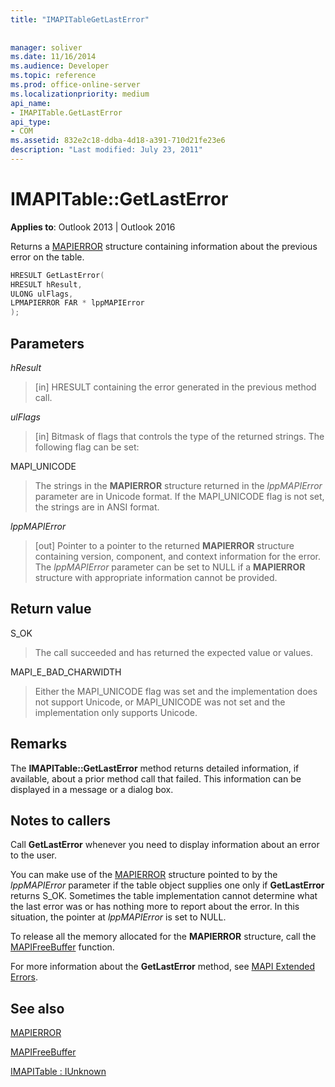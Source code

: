 ```yaml
---
title: "IMAPITableGetLastError"
 
 
manager: soliver
ms.date: 11/16/2014
ms.audience: Developer
ms.topic: reference
ms.prod: office-online-server
ms.localizationpriority: medium
api_name:
- IMAPITable.GetLastError
api_type:
- COM
ms.assetid: 832e2c18-ddba-4d18-a391-710d21fe23e6
description: "Last modified: July 23, 2011"
---
```


# IMAPITable::GetLastError

  
  
**Applies to**: Outlook 2013 | Outlook 2016 
  
Returns a [MAPIERROR](mapierror.md) structure containing information about the previous error on the table. 
  
```cpp
HRESULT GetLastError(
HRESULT hResult,
ULONG ulFlags,
LPMAPIERROR FAR * lppMAPIError
);
```

## Parameters

 _hResult_
  
> [in] HRESULT containing the error generated in the previous method call.
    
 _ulFlags_
  
> [in] Bitmask of flags that controls the type of the returned strings. The following flag can be set:
    
MAPI_UNICODE 
  
> The strings in the **MAPIERROR** structure returned in the _lppMAPIError_ parameter are in Unicode format. If the MAPI_UNICODE flag is not set, the strings are in ANSI format. 
    
 _lppMAPIError_
  
> [out] Pointer to a pointer to the returned **MAPIERROR** structure containing version, component, and context information for the error. The  _lppMAPIError_ parameter can be set to NULL if a **MAPIERROR** structure with appropriate information cannot be provided. 
    
## Return value

S_OK 
  
> The call succeeded and has returned the expected value or values.
    
MAPI_E_BAD_CHARWIDTH 
  
> Either the MAPI_UNICODE flag was set and the implementation does not support Unicode, or MAPI_UNICODE was not set and the implementation only supports Unicode.
    
## Remarks

The **IMAPITable::GetLastError** method returns detailed information, if available, about a prior method call that failed. This information can be displayed in a message or a dialog box. 
  
## Notes to callers

Call **GetLastError** whenever you need to display information about an error to the user. 
  
You can make use of the [MAPIERROR](mapierror.md) structure pointed to by the  _lppMAPIError_ parameter if the table object supplies one only if **GetLastError** returns S_OK. Sometimes the table implementation cannot determine what the last error was or has nothing more to report about the error. In this situation, the pointer at  _lppMAPIError_ is set to NULL. 
  
To release all the memory allocated for the **MAPIERROR** structure, call the [MAPIFreeBuffer](mapifreebuffer.md) function. 
  
For more information about the **GetLastError** method, see [MAPI Extended Errors](mapi-extended-errors.md).
  
## See also



[MAPIERROR](mapierror.md)
  
[MAPIFreeBuffer](mapifreebuffer.md)
  
[IMAPITable : IUnknown](imapitableiunknown.md)

